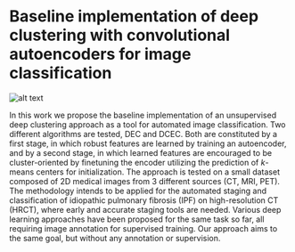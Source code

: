 # Baseline implementation of deep clustering with convolutional autoencoders for image classification

![alt text](https://github.com/fquaren/Deep-Clustering-with-Convolutional-Autoencoders/blob/master/scans.svg?raw=true)

In this work we propose the baseline implementation of an unsupervised deep clustering approach as a tool for automated image classification. Two different algorithms are tested, DEC and DCEC. Both are constituted by a first stage, in which robust features are learned by training an autoencoder, and by a second stage, in which learned features are encouraged to be cluster-oriented by finetuning the encoder utilizing the prediction of $k$-means centers for initialization. The approach is tested on a small dataset composed of 2D medical images from 3 different sources (CT, MRI, PET). The methodology intends to be applied for the automated staging and classification of idiopathic pulmonary fibrosis (IPF) on high-resolution CT (HRCT), where early and accurate staging tools are needed. Various deep learning approaches have been proposed for the same task so far, all requiring image annotation for supervised training. Our approach aims to the same goal, but without any annotation or supervision.

